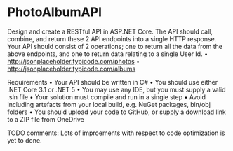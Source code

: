 # PhotoAlbumAPI
Design and create a RESTful API in ASP.NET Core. The API should call, combine, and return these 2 API endpoints into a single HTTP response.
Your API should consist of 2 operations; one to return all the data from the above endpoints, and one to return data relating to a single User Id. 
•	http://jsonplaceholder.typicode.com/photos
•	http://jsonplaceholder.typicode.com/albums

Requirements
•	Your API should be written in C# 
•	You should use either .NET Core 3.1 or .NET 5
•	You may use any IDE, but you must supply a valid .sln file 
•	Your solution must compile and run in a single step 
•	Avoid including artefacts from your local build, e.g. NuGet packages, bin/obj folders
•	You should upload your code to GitHub, or supply a download link to a ZIP file from OneDrive

TODO comments:
Lots of improements with respect to code optimization is yet to done.
